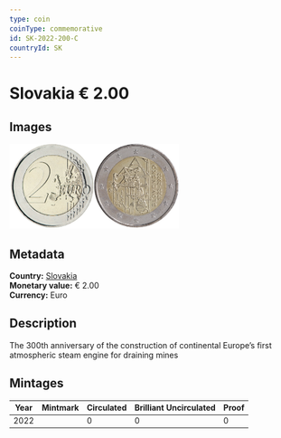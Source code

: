 ```yaml
---
type: coin
coinType: commemorative
id: SK-2022-200-C
countryId: SK
---
```


# Slovakia € 2.00

## Images

<img src="../../Images/common-2007-200.png" height="150" alt="Front image"><img src="Images/SK-2022-200.png" height="150" alt="Back image">

## Metadata

**Country:** [Slovakia](../../Countries/Slovakia/index.md)\
**Monetary value:** € 2.00\
**Currency:** Euro

## Description
The 300th anniversary of the construction of continental Europe’s first atmospheric steam engine for draining mines

## Mintages

| Year | Mintmark | Circulated | Brilliant Uncirculated | Proof |
| ---- | -------- | ---------- | ---------------------- | ----- |
| 2022 | | 0 | 0 | 0 |
